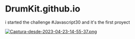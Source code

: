 # DrumKit.github.io
i started the challenge #Javascript30 and it's the first proyect

[![Captura-desde-2023-04-23-14-55-37.png](https://i.postimg.cc/4NWB5kv4/Captura-desde-2023-04-23-14-55-37.png)](https://postimg.cc/rKt1VHY7)
